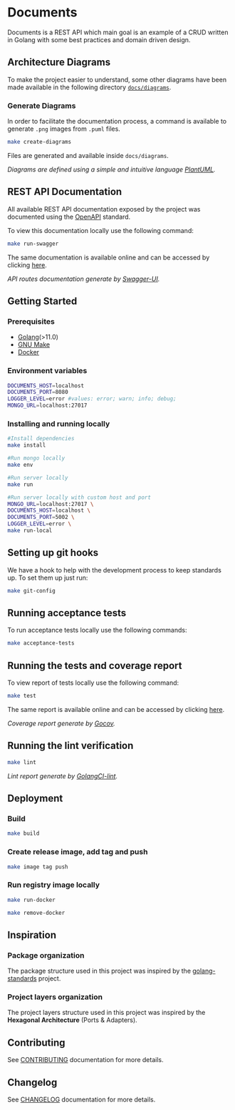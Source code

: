 # Documents

Documents is a REST API which main goal is an example of a CRUD written in Golang with some best practices and domain driven design.

## Architecture Diagrams

To make the project easier to understand, some other diagrams have been made available in the following directory [`docs/diagrams`](docs/diagrams).

### Generate Diagrams

In order to facilitate the documentation process, a command is available to generate `.png` images from `.puml` files.

```bash
make create-diagrams
```

Files are generated and available inside `docs/diagrams`.

_Diagrams are defined using a simple and intuitive language [PlantUML](http://plantuml.com/)._


## REST API Documentation

All available REST API documentation exposed by the project was documented using the [OpenAPI](https://www.openapis.org/) standard.

To view this documentation locally use the following command:
```bash
make run-swagger
```
The same documentation is available online and can be accessed by clicking [here](https://gitlab.com/evzpav/user-auth/api/index.html).


_API routes documentation generate by [Swagger-UI](https://github.com/swagger-api/swagger-ui)._

## Getting Started

### Prerequisites

- [Golang](http://golang.org/)(>11.0)
- [GNU Make](https://www.gnu.org/software/make/)
- [Docker](http://docker.com)

### Environment variables

```bash
DOCUMENTS_HOST=localhost
DOCUMENTS_PORT=8080
LOGGER_LEVEL=error #values: error; warn; info; debug;
MONGO_URL=localhost:27017

```

### Installing and running locally

```bash
#Install dependencies
make install

#Run mongo locally
make env

#Run server locally
make run

#Run server locally with custom host and port
MONGO_URL=localhost:27017 \
DOCUMENTS_HOST=localhost \
DOCUMENTS_PORT=5002 \
LOGGER_LEVEL=error \
make run-local
```

## Setting up git hooks

We have a hook to help with the development process to keep standards up.
To set them up just run:

```bash
make git-config
```

## Running acceptance tests

To run acceptance tests locally use the following commands:

```bash
make acceptance-tests
```

## Running the tests and coverage report

To view report of tests locally use the following command:

```bash
make test
```

The same report is available online and can be accessed by clicking [here](https://gitlab.com/evzpav/user-auth/coverage/index.html).

_Coverage report generate by [Gocov](https://github.com/axw/gocov)._

## Running the lint verification

```bash
make lint
```
_Lint report generate by [GolangCI-lint](https://github.com/golangci/golangci-lint)._

## Deployment

### Build

```bash
make build
```

### Create release image, add tag and push

```bash
make image tag push
```

### Run registry image locally

```bash
make run-docker

make remove-docker
```

## Inspiration

### Package organization

The package structure used in this project was inspired by the [golang-standards](https://github.com/golang-standards/project-layout) project.

### Project layers organization

The project layers structure used in this project was inspired by the **Hexagonal Architecture** (Ports & Adapters).

## Contributing

See [CONTRIBUTING](CONTRIBUTING.md) documentation for more details.

## Changelog

See [CHANGELOG](CHANGELOG.md) documentation for more details.
